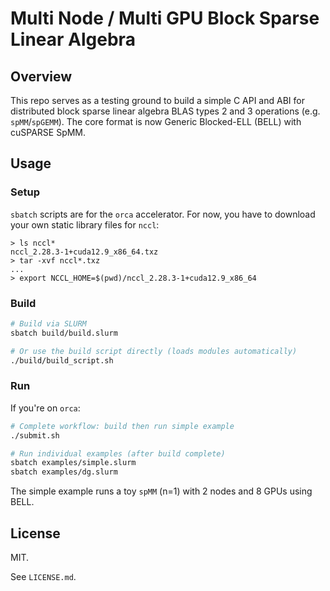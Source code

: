 # Multi Node / Multi GPU Block Sparse Linear Algebra

## Overview

This repo serves as a testing ground to build a simple C API and ABI for distributed block sparse linear algebra BLAS types 2 and 3 operations (e.g. `spMM`/`spGEMM`). The core format is now Generic Blocked-ELL (BELL) with cuSPARSE SpMM.

## Usage

### Setup

`sbatch` scripts are for the `orca` accelerator. For now, you have to download your own static library files for `nccl`:
```
> ls nccl*
nccl_2.28.3-1+cuda12.9_x86_64.txz
> tar -xvf nccl*.txz
...
> export NCCL_HOME=$(pwd)/nccl_2.28.3-1+cuda12.9_x86_64
```

### Build

```bash
# Build via SLURM
sbatch build/build.slurm

# Or use the build script directly (loads modules automatically)
./build/build_script.sh
```

### Run

If you're on `orca`:

```bash
# Complete workflow: build then run simple example
./submit.sh

# Run individual examples (after build complete)
sbatch examples/simple.slurm
sbatch examples/dg.slurm
```

The simple example runs a toy `spMM` (n=1) with 2 nodes and 8 GPUs using BELL.

## License

MIT.

See `LICENSE.md`.
